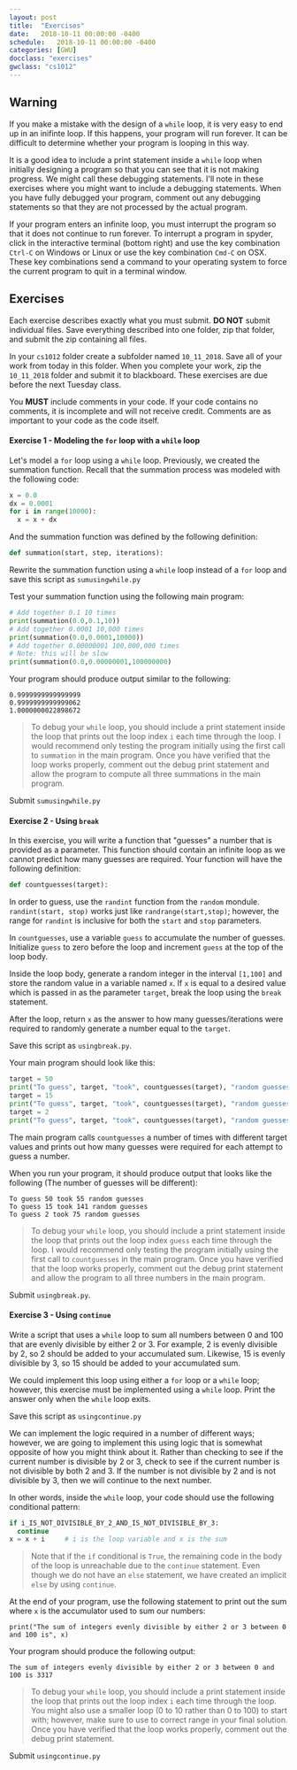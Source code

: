 ```yaml
---
layout: post
title:  "Exercises"
date:   2018-10-11 00:00:00 -0400
schedule:   2018-10-11 00:00:00 -0400
categories: [GWU]
docclass: "exercises"
gwclass: "cs1012"
---
```

<head>
  <link href="/css/syntax.css" rel="stylesheet">
</head>

## Warning
If you make a mistake with the design of a ```while``` loop, it is very easy to end up in an inifinte loop.  If this happens, your program will run forever.  It can be difficult to determine whether your program is looping in this way.

It is a good idea to include a print statement inside a ```while``` loop when initially designing a program so that you can see that it is not making progress.  We might call these debugging statements.  I'll note in these exercises where you might want to include a debugging statements.  When you have fully debugged your program, comment out any debugging statements so that they are not processed by the actual program.

If your program enters an infinite loop, you must interrupt the program so that it does not continue to run forever.  To interrupt a program in spyder, click in the interactive terminal (bottom right) and use the key combination ```Ctrl-C``` on Windows or Linux or use the key combination ```Cmd-C``` on OSX.  These key combinations send a command to your operating system to force the current program to quit in a terminal window.

## Exercises
Each exercise describes exactly what you must submit.  **DO NOT** submit individual files.  Save everything described into one folder, zip that folder, and submit the zip containing all files.

In your ```cs1012``` folder create a subfolder named ```10_11_2018```.  Save all of your work from today in this folder.  When you complete your work, zip the ```10_11_2018``` folder and submit it to blackboard.  These exercises are due before the next Tuesday class.

You **MUST** include comments in your code.  If your code contains no comments, it is incomplete and will not receive credit.  Comments are as important to your code as the code itself.

#### Exercise 1 - Modeling the ```for``` loop with a ```while``` loop
Let's model a ```for``` loop using a ```while``` loop.  Previously, we created the summation function.  Recall that the summation process was modeled with the following code:
```python
x = 0.0
dx = 0.0001
for i in range(10000):
  x = x + dx
```
And the summation function was defined by the following definition:
```python
def summation(start, step, iterations):
```

Rewrite the summation function using a ```while``` loop instead of a ```for``` loop and save this script as ```sumusingwhile.py```

Test your summation function using the following main program:

```python
# Add together 0.1 10 times
print(summation(0.0,0.1,10))
# Add together 0.0001 10,000 times
print(summation(0.0,0.0001,10000))
# Add together 0.00000001 100,000,000 times
# Note: this will be slow
print(summation(0.0,0.00000001,100000000)
```

Your program should produce output similar to the following:
```
0.9999999999999999
0.9999999999999062
1.0000000022898672
```

> To debug your ```while``` loop, you should include a print statement inside the loop that prints out the loop index ```i``` each time through the loop.  I would recommend only testing the program initially using the first call to ```summation``` in the main program.  Once you have verified that the loop works properly, comment out the debug print statement and allow the program to compute all three summations in the main program.

Submit ```sumusingwhile.py```

#### Exercise 2 - Using ```break```
In this exercise, you will write a function that "guesses" a number that is provided as a parameter.  This function should contain an infinite loop as we cannot predict how many guesses are required.  Your function will have the following definition:

```python
def countguesses(target):
```

In order to guess, use the ```randint``` function from the ```random``` mondule.  ```randint(start, stop)``` works just like ```randrange(start,stop)```; however, the range for ```randint``` is inclusive for both the ```start``` and ```stop``` parameters.

In ```countguesses```, use a variable ```guess``` to accumulate the number of guesses.  Initialize ```guess``` to zero before the loop and increment ```guess``` at the top of the loop body.

Inside the loop body, generate a random integer in the interval ```[1,100]``` and store the random value in a variable named ```x```.  If ```x``` is equal to a desired value which is passed in as the parameter ```target```, break the loop using the ```break``` statement.

After the loop, return ```x``` as the answer to how many guesses/iterations were required to randomly generate a number equal to the ```target```.

Save this script as ```usingbreak.py```.

Your main program should look like this:
```python
target = 50
print("To guess", target, "took", countguesses(target), "random guesses")
target = 15
print("To guess", target, "took", countguesses(target), "random guesses")
target = 2
print("To guess", target, "took", countguesses(target), "random guesses")
```
The main program calls ```countguesses``` a number of times with different target values and prints out how many guesses were required for each attempt to guess a number.

When you run your program, it should produce output that looks like the following (The number of guesses will be different):
```
To guess 50 took 55 random guesses
To guess 15 took 141 random guesses
To guess 2 took 75 random guesses
```
> To debug your ```while``` loop, you should include a print statement inside the loop that prints out the loop index ```guess``` each time through the loop.  I would recommend only testing the program initially using the first call to ```countguesses``` in the main program.  Once you have verified that the loop works properly, comment out the debug print statement and allow the program to all three numbers in the main program.

Submit ```usingbreak.py```.

#### Exercise 3 - Using ```continue```
Write a script that uses a ```while``` loop to sum all numbers between 0 and 100 that are evenly divisible by either 2 or 3.  For example, 2 is evenly divisible by 2, so 2 should be added to your accumulated sum.  Likewise, 15 is evenly divisible by 3, so 15 should be added to your accumulated sum.

We could implement this loop using either a ```for``` loop or a ```while``` loop; however, this exercise must be implemented using a ```while``` loop.  Print the answer only when the ```while``` loop exits.

Save this script as ```usingcontinue.py```

We can implement the logic required in a number of different ways; however, we are going to implement this using logic that is somewhat opposite of how you might think about it.  Rather than checking to see if the current number is divisible by 2 or 3, check to see if the current number is not divisible by both 2 and 3.  If the number is not divisible by 2 and is not divisible by 3, then we will continue to the next number.

In other words, inside the ```while``` loop, your code should use the following conditional pattern:
```python
if i_IS_NOT_DIVISIBLE_BY_2_AND_IS_NOT_DIVISIBLE_BY_3:
  continue
x = x + i     # i is the loop variable and x is the sum
```
> Note that if the ```if``` conditional is ```True```, the remaining code in the body of the loop is unreachable due to the ```continue``` statement.  Even though we do not have an ```else``` statement, we have created an implicit ```else``` by using ```continue```.

At the end of your program, use the following statement to print out the sum where ```x``` is the accumulator used to sum our numbers:
```
print("The sum of integers evenly divisible by either 2 or 3 between 0 and 100 is", x)
```
Your program should produce the following output:
```
The sum of integers evenly divisible by either 2 or 3 between 0 and 100 is 3317
```
> To debug your ```while``` loop, you should include a print statement inside the loop that prints out the loop index ```i``` each time through the loop.  You might also use a smaller loop (0 to 10 rather than 0 to 100) to start with; however, make sure to use to correct range in your final solution.  Once you have verified that the loop works properly, comment out the debug print statement.

Submit ```usingcontinue.py```

